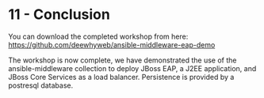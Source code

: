 # 11 - Conclusion

You can download the completed workshop from here:  https://github.com/deewhyweb/ansible-middleware-eap-demo

The workshop is now complete, we have demonstrated the use of the ansible-middleware collection to deploy JBoss EAP, a J2EE application, and JBoss Core Services as a load balancer.  Persistence is provided by a postresql database.

